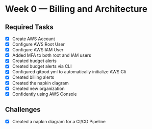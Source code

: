 # Week 0 — Billing and Architecture

## Required Tasks
- [X] Create AWS Account
- [X] Configure AWS Root User
- [X] Configure AWS IAM User
- [X] Added MFA to both root and IAM users
- [X] Created budget alerts
- [X] Created budget alerts via CLI
- [X] Configured gitpod.yml to automatically initialize AWS Cli
- [X] Created billing alerts
- [X] Created the napkin diagram
- [X] Created new organization
- [X] Confidently using AWS Console

## Challenges
- [X] Created a napkin diagram for a CI/CD Pipeline
